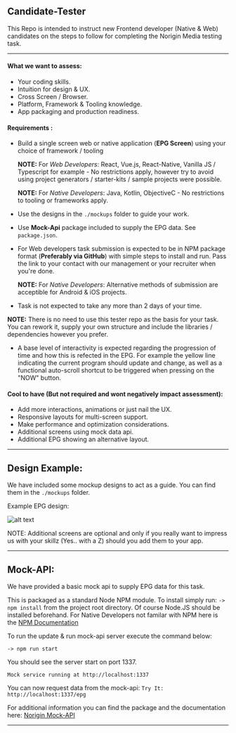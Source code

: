 ## Candidate-Tester
This Repo is intended to instruct new Frontend developer (Native & Web) candidates on the steps to follow for completing the Norigin Media testing task.

---

#### What we want to assess:

* Your coding skills.
* Intuition for design & UX.
* Cross Screen / Browser.
* Platform, Framework & Tooling knowledge.
* App packaging and production readiness.

#### Requirements :

 * Build a single screen web or native application (**EPG Screen**) using your choice of framework / tooling
 
    **NOTE:** For *Web Developers*: React, Vue.js, React-Native, Vanilla JS / Typescript for example - No restrictions apply, however try to avoid using project generators / starter-kits / sample projects were possible.
    
    **NOTE:** For *Native Developers*: Java, Kotlin, ObjectiveC - No restrictions to tooling or frameworks apply.
 
 * Use the designs in the `./mockups` folder to guide your work. 
 * Use **Mock-Api** package included to supply the EPG data. See `package.json`.
 * For Web developers task submission is expected to be in NPM package format (**Preferably via GitHub**) with simple steps to install and run. Pass the link to your contact with our management or your recruiter when you're done. 
 
    **NOTE:** For *Native Developers*: Alternative methods of submission are acceptible for Android & iOS projects.
 
 * Task is not expected to take any more than 2 days of your time.

**NOTE:** There is no need to use this tester repo as the basis for your task. You can rework it, supply your own structure and include the libraries / dependencies however you prefer.

 * A base level of interactivity is expected regarding the progression of time and how this is refected in the EPG. For example the yellow line indicating the current program should update and change, as well as a functional auto-scroll shortcut to be triggered when pressing on the "NOW" button.

#### Cool to have (But not required and wont negatively impact assessment):

* Add more interactions, animations or just nail the UX.
* Responsive layouts for multi-screen support.
* Make performance and optimization considerations.
* Additional screens using mock data api.
* Additional EPG showing an alternative layout.


---
## Design Example:

We have included some mockup designs to act as a guide. You can find them in the `./mockups` folder.

Example EPG design:

![alt text](https://raw.githubusercontent.com/NoriginMedia/candidate-tester/master/mockups/EPG_small.png "Logo Title Text 1")



NOTE: Additional screens are optional and only if you really want to impress us with your skillz (Yes.. with a Z) should you add them to your app.

---

## Mock-API:

We have provided a basic mock api to supply EPG data for this task. 

This is packaged as a standard Node NPM module. To install simply run: `-> npm install` from the project root directory.
Of course Node.JS should be installed beforehand. For Native Developers not familar with NPM here is the [NPM Documentation](https://docs.npmjs.com/getting-started/installing-node)

To run the update & run mock-api server execute the command below:

```
-> npm run start
```
You should see the server start on port 1337.
```
Mock service running at http://localhost:1337
```
You can now request data from the mock-api: 
`Try It: http://localhost:1337/epg`


For additional information you can find the package and the documentation here: [Norigin Mock-API](https://github.com/NoriginMedia/mock-api/tree/cloudberry)

---
